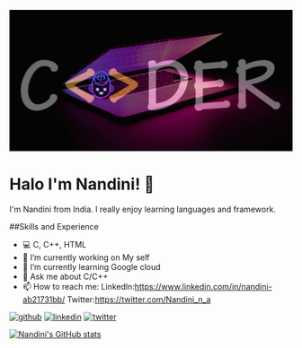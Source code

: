 ![Developer](https://github.com/nandini040/nandini040/blob/main/Twitter%20header.jpg)

# Halo I'm Nandini! 👋
I'm Nandini from India. I really enjoy learning languages and framework.

##Skills and Experience
* 💻 C, C++, HTML
* 🔭 I’m currently working on My self 
* 🌱 I’m currently learning Google cloud 
* 💬 Ask me about C/C++ 
* 📫 How to reach me: Linkedln:https://www.linkedin.com/in/nandini-ab21731bb/  Twitter:https://twitter.com/Nandini_n_a 


[<img src='https://cdn.jsdelivr.net/npm/simple-icons@3.0.1/icons/github.svg' alt='github' height='40'>](https://github.com/nandini040)  [<img src='https://cdn.jsdelivr.net/npm/simple-icons@3.0.1/icons/linkedin.svg' alt='linkedin' height='40'>](https://www.linkedin.com/in/Nandini./)  [<img src='https://cdn.jsdelivr.net/npm/simple-icons@3.0.1/icons/twitter.svg' alt='twitter' height='40'>](https://twitter.com/Nandini)  



[![Nandini's GitHub stats](https://github-readme-stats.vercel.app/api?username=nandini040)](https://github.com/anuraghazra/github-readme-stats)
